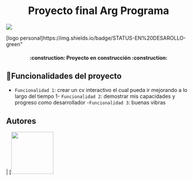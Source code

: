 <h1 align="center"> Proyecto final Arg Programa </h1>

<p align="left">
   <img src="![logo personal 1](https://user-images.githubusercontent.com/44091070/228688253-264daf30-3443-474a-a67e-ba01150834bb.png)
">
   </p>
[logo personal]https://img.shields.io/badge/STATUS-EN%20DESAROLLO-green"

<h4 align="center">
:construction: Proyecto en construcción :construction:
</h4>

## :hammer:Funcionalidades del proyecto

- `Funcionalidad 1`: crear un cv interactivo el cual pueda ir mejorando a lo largo del tiempo 1- `Funcionalidad 2`: demostrar mis capacidades y progreso como desarrollador -`Funcionalidad 3`: buenas vibras

## Autores

| [<img src="![fotocv-proyecto](https://user-images.githubusercontent.com/44091070/228688125-c7cac815-66e6-4672-9802-3a3ccfc38b81.jpg)
" width=115>
